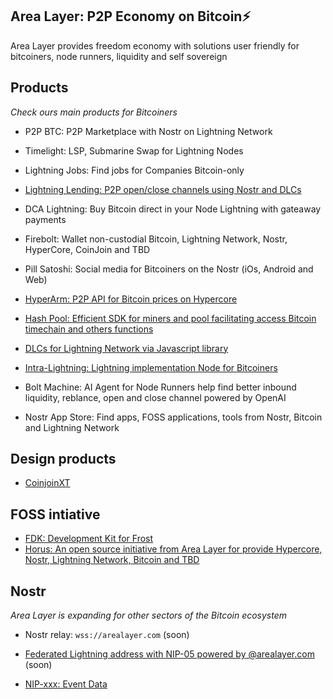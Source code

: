 ## Area Layer: P2P Economy on Bitcoin⚡️

Area Layer provides freedom economy with solutions user friendly for bitcoiners, node runners, liquidity and self sovereign

## Products

*Check ours main products for Bitcoiners*

- P2P BTC: P2P Marketplace with Nostr on Lightning Network

- Timelight: LSP, Submarine Swap for Lightning Nodes

- Lightning Jobs: Find jobs for Companies Bitcoin-only

- [Lightning Lending: P2P open/close channels using Nostr and DLCs](https://github.com/AreaLayer/Lightning-Lending)

- DCA Lightning: Buy Bitcoin direct in your Node Lightning with gateaway payments

- Firebolt: Wallet non-custodial Bitcoin, Lightning Network, Nostr, HyperCore, CoinJoin and TBD

- Pill Satoshi: Social media for Bitcoiners on the Nostr (iOs, Android and Web)

- [HyperArm: P2P API for Bitcoin prices on Hypercore](https://github.com/AreaLayer/HyperArm)

- [Hash Pool: Efficient SDK for miners and pool facilitating access Bitcoin timechain and others functions](https://github.com/AreaLayer/HashPool)

- [DLCs for Lightning Network via Javascript library](https://github.com/AreaLayer/javascript-dlc)

- [Intra-Lightning: Lightning implementation Node for Bitcoiners](https://github.com/AreaLayer/Intra-Lightning)

- Bolt Machine: AI Agent for Node Runners help find better inbound liquidity, reblance, open and close channel powered by OpenAI 

- Nostr App Store: Find apps, FOSS applications, tools from Nostr, Bitcoin and Lightning Network


## Design products

- [CoinjoinXT](https://github.com/AreaLayer/CoinjoinXT)
  
## FOSS intiative

- [FDK: Development Kit for Frost](https://github.com/FrostDevKit)
- [Horus: An open source initiative from Area Layer for provide Hypercore, Nostr, Lightning Network, Bitcoin and TBD](https://github.com/Horus-Org)

## Nostr 

*Area Layer is expanding for other sectors of the Bitcoin ecosystem* 

- Nostr relay: `wss://arealayer.com` (soon)

- [Federated Lightning address with NIP-05 powered by @arealayer.com](https://github.com/AreaLayer/LNURL) (soon)

- [NIP-xxx: Event Data](https://github.com/AreaLayer/NIP-xxx)

